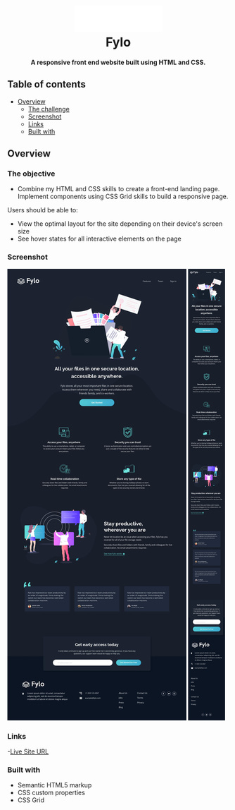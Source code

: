 
<h1 align="center">
  <br>
  <a href="https://mitp7.github.io/Fylo-LandingPage/"><img src="images/logo.svg" alt="Fylo-logo" width="200"></a>
  <br>
  Fylo
  <br>
</h1>

<h4 align="center">A responsive front end website built using HTML and CSS.</h4>

## Table of contents

- [Overview](#overview)
  - [The challenge](#the-challenge)
  - [Screenshot](#screenshot)
  - [Links](#links)
  - [Built with](#built-with)

## Overview

### The objective
- Combine my HTML and CSS skills to create a front-end landing page. Implement components using CSS Grid skills to build a responsive page.

Users should be able to:
- View the optimal layout for the site depending on their device's screen size
- See hover states for all interactive elements on the page

### Screenshot

![Desktop-version](./design/desktop-design.jpg)
![Mobile-version](./design/mobile-design.jpg)

### Links

-[Live Site URL](https://mitp7.github.io/Fylo-LandingPage/)

### Built with

- Semantic HTML5 markup
- CSS custom properties
- CSS Grid

